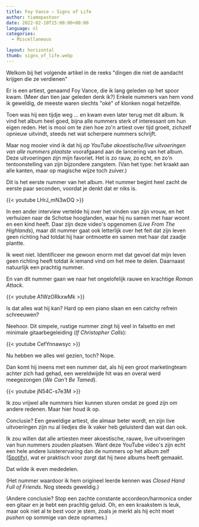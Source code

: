 ```yaml
---
title: Foy Vance – Signs of Life
author: tiamopastoor
date: 2022-02-10T15:00:00+00:00
language: nl
categories:
  - Miscellaneous

layout: horizontal
thumb: signs_of_life.webp
---
```


Welkom bij het volgende artikel in de reeks "dingen die niet de aandacht krijgen die ze verdienen"

Er is een artiest, genaamd Foy Vance, die ik lang geleden op het spoor kwam. (Meer dan tien jaar geleden denk ik?) Enkele nummers van hem vond ik geweldig, de meeste waren slechts "oké" of klonken nogal hetzelfde.

Toen was hij een tijdje weg ... en kwam even later terug met dit album. Ik vind het album heel goed, bijna alle nummers sterk of interessant om hun eigen reden. Het is mooi om te zien hoe zo'n artiest over tijd groeit, zichzelf opnieuw uitvindt, steeds net wat scherpere nummers schrijft.

Maar nog mooier vind ik dat hij _op YouTube akoestische/live uitvoeringen van alle nummers plaatste_ voorafgaand aan de lancering van het album. Deze uitvoeringen zijn mijn favoriet. Het is zo rauw, zo echt, en zo'n tentoonstelling van zijn bijzondere zangstem. (Van het type: het kraakt aan alle kanten, maar op magische wijze toch zuiver.)

Dit is het eerste nummer van het album. Het nummer begint heel zacht de eerste paar seconden, voordat je denkt dat er niks is.

{{< youtube LHrJ_mN3wDQ >}}

In een ander interview vertelde hij over het vinden van zijn vrouw, en het verhuizen naar de Schotse hooglanden, waar hij nu samen met haar woont en een kind heeft. Daar zijn deze video's opgenomen (_Live From The Highlands_), maar dit nummer gaat ook letterlijk over het feit dat zijn leven geen richting had totdat hij haar ontmoette en samen met haar dat zaadje plantte. 

Ik weet niet. Identificeer me gewoon enorm met dat gevoel dat mijn leven geen richting heeft totdat ik iemand vind om het mee te delen. Daarnaast natuurlijk een prachtig nummer.

En van dit nummer gaan we naar het ongelofelijk rauwe en krachtige _Roman Attack_.

{{< youtube A1WzORkxwMk >}}

Is dat alles wat hij kan? Hard op een piano slaan en een catchy refrein schreeuwen? 

Neehoor. Dit simpele, rustige nummer zingt hij veel in falsetto en met minimale gitaarbegeleiding (_If Christopher Calls_):

{{< youtube CefYnnawsyc >}}

Nu hebben we alles wel gezien, toch? Nope. 

Dan komt hij ineens met een nummer dat, als hij een groot marketingteam achter zich had gehad, een wereldwijde hit was en overal werd meegezongen (_We Can't Be Tamed_).

{{< youtube jN54C-s7e3M >}}

Ik zou vrijwel alle nummers hier kunnen sturen omdat ze goed zijn om andere redenen. Maar hier houd ik op.

Conclusie? Een geweldige artiest, die almaar beter wordt, en zijn live uitvoeringen zijn nu al liedjes die ik vaker heb geluisterd dan wat dan ook. 

Ik zou willen dat alle artiesten meer akoestische, rauwe, live uitvoeringen van hun nummers zouden plaatsen. Want deze YouTube video's zijn echt een hele andere luisterervaring dan de nummers op het album zelf ([Spotify][1]), wat er praktisch voor zorgt dat hij _twee_ albums heeft gemaakt.

Dat wilde ik even mededelen. 

(Het nummer waardoor ik hem origineel leerde kennen was _Closed Hand Full of Friends_. Nog steeds geweldig.)

(Andere conclusie? Stop een zachte constante accordeon/harmonica onder een gitaar en je hebt een prachtig geluid. Oh, en een kraakstem is leuk, maar ook niet al te best voor je stem, zoals je merkt als hij echt moet _pushen_ op sommige van deze opnames.)

 [1]: https://open.spotify.com/album/4MOkPB90s3AsnbjNmGJ5x2